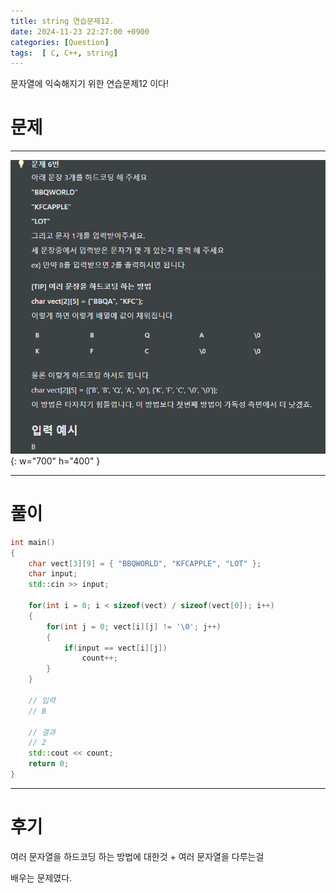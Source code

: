```yaml
---
title: string 연습문제12.
date: 2024-11-23 22:27:00 +0900
categories: [Question]  
tags:  [ C, C++, string]
---
```


문자열에 익숙해지기 위한 연습문제12 이다!

# 문제   
---------------------------------------

![Desktop View](/assets/img/While4.png){: w="700" h="400" }

---------------------------------------

# 풀이

```c++
int main()
{
    char vect[3][9] = { "BBQWORLD", "KFCAPPLE", "LOT" };
    char input;
    std::cin >> input;

    for(int i = 0; i < sizeof(vect) / sizeof(vect[0]); i++)
    {
        for(int j = 0; vect[i][j] != '\0'; j++)
        {
            if(input == vect[i][j])
                count++;
        }
    }

    // 입력
    // B

    // 결과
    // 2
    std::cout << count;
    return 0;
}

```
---------------------------------------

# 후기

여러 문자열을 하드코딩 하는 방법에 대한것 + 여러 문자열을 다루는걸

배우는 문제였다.

